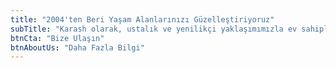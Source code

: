 ```yaml
---
title: "2004'ten Beri Yaşam Alanlarınızı Güzelleştiriyoruz"
subTitle: "Karash olarak, ustalık ve yenilikçi yaklaşımımızla ev sahiplerinin hayallerini özel tasarımlara dönüştürüyoruz. Her projemizde, özgün karakteri modern estetikle kusursuz şekilde buluşturuyoruz."
btnCta: "Bize Ulaşın"
btnAboutUs: "Daha Fazla Bilgi"
---
```

